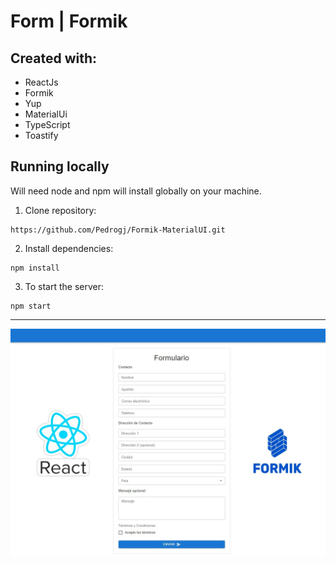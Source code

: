 # Form | Formik

## Created with:

- ReactJs
- Formik
- Yup
- MaterialUi
- TypeScript
- Toastify

## Running locally

Will need node and npm will install globally on your machine.

1. Clone repository:

```bach
https://github.com/Pedrogj/Formik-MaterialUI.git
```

2. Install dependencies:

```bach
npm install
```

3. To start the server:

```bach
npm start
```

---

![](https://github.com/Pedrogj/Formik-MaterialUI/blob/main/src/img/form.jpg)
